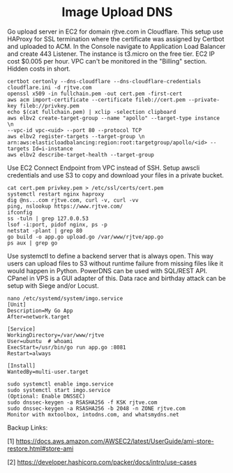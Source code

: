 <h1 align="center">Image Upload DNS</h1>
Go upload server in EC2 for domain rjtve.com in Cloudflare. This setup use HAProxy for SSL termination where the certificate was assigned by Certbot and uploaded to ACM. In the Console navigate to Application Load Balancer and create 443 Listener. The instance is t3.micro on the free tier. EC2 IP cost $0.005 per hour. VPC can't be monitored in the "Billing" section. Hidden costs in short.

```
certbot certonly --dns-cloudflare --dns-cloudflare-credentials cloudflare.ini -d rjtve.com
openssl x509 -in fullchain.pem -out cert.pem -first-cert
aws acm import-certificate --certificate fileb://cert.pem --private-key fileb://privkey.pem
echo $(cat fullchain.pem) | xclip -selection clipboard
aws elbv2 create-target-group --name "apollo" --target-type instance \n
--vpc-id vpc-<uid> --port 80 --protocol TCP
aws elbv2 register-targets --target-group \n
arn:aws:elasticloadbalancing:region:root:targetgroup/apollo/<id> --targets Id=i-instance
aws elbv2 describe-target-health --target-group 
```

Use EC2 Connect Endpoint from VPC instead of SSH. Setup awscli credentials and use S3 to copy and download your files in a private bucket.

```
cat cert.pem privkey.pem > /etc/ssl/certs/cert.pem
systemctl restart nginx haproxy
dig @ns...com rjtve.com, curl -v, curl -vv
ping, nslookup https://www.rjtve.com/
ifconfig
ss -tuln | grep 127.0.0.53
lsof -i:port, pidof nginx, ps -p
netstat -plant | grep 80
go build -o app.go upload.go /var/www/rjtve/app.go
ps aux | grep go
```

Use systemctl to define a backend server that is always open. This way users can upload files to S3 without runtime failure from missing files like it would happen in Python. PowerDNS can be used with SQL/REST API. CPanel in VPS is a GUI adapter of this. Data race and birthday attack can be setup with Siege and/or Locust.

```
nano /etc/systemd/system/imgo.service
[Unit]
Description=My Go App
After=network.target

[Service]
WorkingDirectory=/var/www/rjtve
User=ubuntu  # whoami
ExecStart=/usr/bin/go run app.go :8081
Restart=always

[Install]
WantedBy=multi-user.target

sudo systemctl enable imgo.service
sudo systemctl start imgo.service
(Optional: Enable DNSSEC)
sudo dnssec-keygen -a RSASHA256 -f KSK rjtve.com
sudo dnssec-keygen -a RSASHA256 -b 2048 -n ZONE rjtve.com
Monitor with mxtoolbox, intodns.com, and whatsmydns.net
```

Backup Links: 

[1] https://docs.aws.amazon.com/AWSEC2/latest/UserGuide/ami-store-restore.html#store-ami

[2] https://developer.hashicorp.com/packer/docs/intro/use-cases
